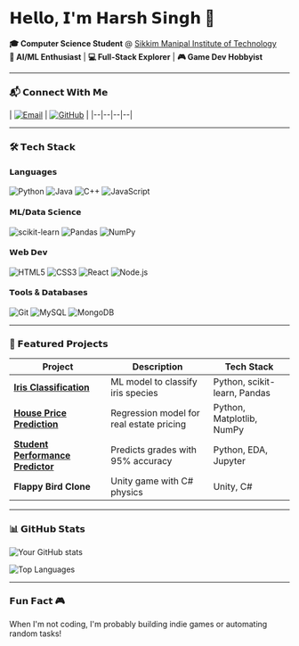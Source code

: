 # 𝗛𝗲𝗹𝗹𝗼, 𝗜'𝗺 𝗛𝗮𝗿𝘀𝗵 𝗦𝗶𝗻𝗴𝗵 👋

**🎓 Computer Science Student** @ [Sikkim Manipal Institute of Technology](https://www.smit.smu.edu.in)  
**🧠 AI/ML Enthusiast** | **💻 Full-Stack Explorer** | **🎮 Game Dev Hobbyist**

---

### 📬 𝗖𝗼𝗻𝗻𝗲𝗰𝘁 𝗪𝗶𝘁𝗵 𝗠𝗲  
| [<img src="https://img.shields.io/badge/Gmail-D14836?style=for-the-badge&logo=gmail&logoColor=white" alt="Email">](mailto:harsh_202300551@smit.smu.edu.in) | [<img src="https://img.shields.io/badge/GitHub-100000?style=for-the-badge&logo=github&logoColor=white" alt="GitHub">](https://github.com/harsh3100) |
|--|--|--|--|

---

### 🛠️ 𝗧𝗲𝗰𝗵 𝗦𝘁𝗮𝗰𝗸

#### 𝗟𝗮𝗻𝗴𝘂𝗮𝗴𝗲𝘀
![Python](https://img.shields.io/badge/Python-3776AB?style=for-the-badge&logo=python&logoColor=white)
![Java](https://img.shields.io/badge/Java-ED8B00?style=for-the-badge&logo=openjdk&logoColor=white)
![C++](https://img.shields.io/badge/C%2B%2B-00599C?style=for-the-badge&logo=c%2B%2B&logoColor=white)
![JavaScript](https://img.shields.io/badge/JavaScript-F7DF1E?style=for-the-badge&logo=javascript&logoColor=black)

#### 𝗠𝗟/𝗗𝗮𝘁𝗮 𝗦𝗰𝗶𝗲𝗻𝗰𝗲
![scikit-learn](https://img.shields.io/badge/scikit--learn-F7931E?style=for-the-badge&logo=scikit-learn&logoColor=white)
![Pandas](https://img.shields.io/badge/Pandas-2C2D72?style=for-the-badge&logo=pandas&logoColor=white)
![NumPy](https://img.shields.io/badge/Numpy-013243?style=for-the-badge&logo=numpy&logoColor=white)

#### 𝗪𝗲𝗯 𝗗𝗲𝘃
![HTML5](https://img.shields.io/badge/HTML5-E34F26?style=for-the-badge&logo=html5&logoColor=white)
![CSS3](https://img.shields.io/badge/CSS3-1572B6?style=for-the-badge&logo=css3&logoColor=white)
![React](https://img.shields.io/badge/React-20232A?style=for-the-badge&logo=react&logoColor=61DAFB)
![Node.js](https://img.shields.io/badge/Node.js-339933?style=for-the-badge&logo=nodedotjs&logoColor=white)

#### 𝗧𝗼𝗼𝗹𝘀 & 𝗗𝗮𝘁𝗮𝗯𝗮𝘀𝗲𝘀
![Git](https://img.shields.io/badge/Git-F05032?style=for-the-badge&logo=git&logoColor=white)
![MySQL](https://img.shields.io/badge/MySQL-4479A1?style=for-the-badge&logo=mysql&logoColor=white)
![MongoDB](https://img.shields.io/badge/MongoDB-47A248?style=for-the-badge&logo=mongodb&logoColor=white)

---

### 🌟 𝗙𝗲𝗮𝘁𝘂𝗿𝗲𝗱 𝗣𝗿𝗼𝗷𝗲𝗰𝘁𝘀

| Project | Description | Tech Stack |
|---------|-------------|------------|
| **[Iris Classification](https://github.com/harsh3100/iris-classification)** | ML model to classify iris species | Python, scikit-learn, Pandas |
| **[House Price Prediction](https://github.com/harsh3100/house_price_prediction)** | Regression model for real estate pricing | Python, Matplotlib, NumPy |
| **[Student Performance Predictor](https://github.com/harsh3100/student_performance_predictor)** | Predicts grades with 95% accuracy | Python, EDA, Jupyter |
| **Flappy Bird Clone** | Unity game with C# physics | Unity, C# |

---

### 📊 𝗚𝗶𝘁𝗛𝘂𝗯 𝗦𝘁𝗮𝘁𝘀

![Your GitHub stats](https://github-readme-stats.vercel.app/api?username=harsh3100&show_icons=true&theme=radical)

![Top Languages](https://github-readme-stats.vercel.app/api/top-langs/?username=harsh3100&layout=compact&theme=dark)

---

### 𝗙𝘂𝗻 𝗙𝗮𝗰𝘁 🎮  
When I'm not coding, I'm probably building indie games or automating random tasks!
